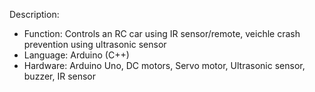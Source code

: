 Description:
  - Function: Controls an RC car using IR sensor/remote, veichle crash prevention using ultrasonic sensor
  - Language: Arduino (C++)
  - Hardware: Arduino Uno, DC motors, Servo motor, Ultrasonic sensor, buzzer, IR sensor
